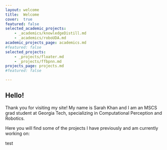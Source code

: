 ```yaml
---
layout: welcome
title:  Welcome
cover:  true
featured: false
selected_academic_projects:
    - _academics/knowledgeDistill.md
    - _academics/roboUDA.md
academic_projects_page: academics.md
#featured: false
selected_projects:
    - _projects/floater.md
    - _projects/ffbpnn.md
projects_page: projects.md
#featured: false

---
```


## Hello!
Thank you for visiting my site!  My name is Sarah Khan and I am an MSCS grad student at Georgia Tech, specializing in Computational Perception and Robotics.  

Here you will find some of the projects I have previously and am currently working on:
<!--projects_academics-->
test
<!--projects-->



